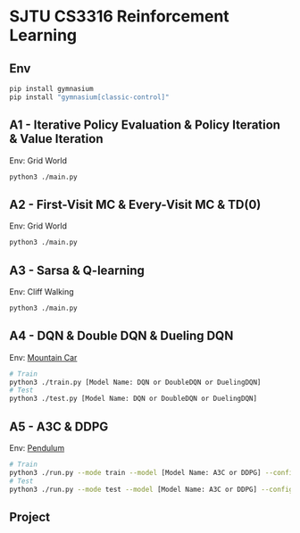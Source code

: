SJTU CS3316 Reinforcement Learning
=====

Env
-----

```bash
pip install gymnasium
pip install "gymnasium[classic-control]"
```

A1 - Iterative Policy Evaluation & Policy Iteration & Value Iteration
-----
Env: Grid World

```bash
python3 ./main.py
```

A2 - First-Visit MC & Every-Visit MC & TD(0)
-----
Env: Grid World

```bash
python3 ./main.py
```

A3 - Sarsa & Q-learning
-----
Env: Cliff Walking

```bash
python3 ./main.py
```

A4 - DQN & Double DQN & Dueling DQN
-----
Env: [Mountain Car](https://gymnasium.farama.org/environments/classic_control/mountain_car/)

```bash
# Train
python3 ./train.py [Model Name: DQN or DoubleDQN or DuelingDQN]
# Test
python3 ./test.py [Model Name: DQN or DoubleDQN or DuelingDQN]
```

A5 - A3C & DDPG
-----
Env: [Pendulum](https://gymnasium.farama.org/environments/classic_control/pendulum/)

```bash
# Train
python3 ./run.py --mode train --model [Model Name: A3C or DDPG] --config [Config Path: ./config/a3c.yaml or ./config/ddpg.yaml]
# Test
python3 ./run.py --mode test --model [Model Name: A3C or DDPG] --config [Config Path: ./config/a3c.yaml or ./config/ddpg.yaml]
```

Project
-----
